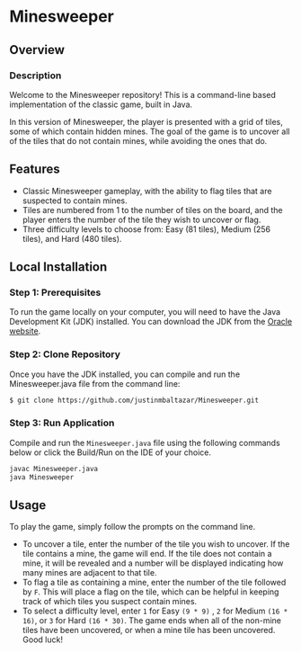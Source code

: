 # Minesweeper

## Overview
 
### Description

Welcome to the Minesweeper repository! This is a command-line based implementation of the classic game, built in Java.

In this version of Minesweeper, the player is presented with a grid of tiles, some of which contain hidden mines. The goal of the game is to uncover all of the tiles that do not contain mines, while avoiding the ones that do.

## Features

- Classic Minesweeper gameplay, with the ability to flag tiles that are suspected to contain mines.
- Tiles are numbered from 1 to the number of tiles on the board, and the player enters the number of the tile they wish to uncover or flag.
- Three difficulty levels to choose from: Easy (81 tiles), Medium (256 tiles), and Hard (480 tiles).

## Local Installation

### Step 1: Prerequisites

To run the game locally on your computer, you will need to have the Java Development Kit (JDK) installed. You can download the JDK from the [Oracle website](https://www.oracle.com/java/technologies/javase-downloads.html).

### Step 2: Clone Repository

Once you have the JDK installed, you can compile and run the Minesweeper.java file from the command line:

```bash
$ git clone https://github.com/justinmbaltazar/Minesweeper.git
```

### Step 3: Run Application

Compile and run the `Minesweeper.java` file using the following commands below or click the Build/Run on the IDE of your choice.

```bash
javac Minesweeper.java
java Minesweeper
```

## Usage

To play the game, simply follow the prompts on the command line.

- To uncover a tile, enter the number of the tile you wish to uncover. If the tile contains a mine, the game will end. If the tile does not contain a mine, it will be revealed and a number will be displayed indicating how many mines are adjacent to that tile.
- To flag a tile as containing a mine, enter the number of the tile followed by `F`. This will place a flag on the tile, which can be helpful in keeping track of which tiles you suspect contain mines.
- To select a difficulty level, enter `1` for Easy `(9 * 9)` , `2` for Medium `(16 * 16)`, or `3` for Hard `(16 * 30)`.
The game ends when all of the non-mine tiles have been uncovered, or when a mine tile has been uncovered. Good luck!
